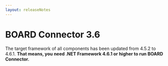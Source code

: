 ```yaml
---
layout: releaseNotes
---
```


# BOARD Connector 3.6

The target framework of all components has been updated from 4.5.2 to 4.6.1. **That means, you need .NET Framework 4.6.1 or higher to run BOARD Connector.**